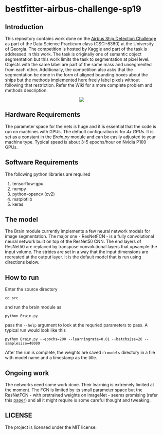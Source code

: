 # bestfitter-airbus-challenge-sp19

## Introduction
This repository contains work done on the [Airbus Ship Detection Challenge](https://www.kaggle.com/c/airbus-ship-detection) as part of the Data Science Practicum class (CSCI-8360) at the University of Georgia. The competition is hosted by Kaggle and part of the task is addressed in this work. The task is originally one of semantic object segmentation but this work limits the task to segmentation at pixel level. Objects with the same label are part of the same mass and unsegmented from each other. Additionally, the competition also asks that the segmentation be done in the form of aligned bounding boxes about the ships but the methods implemented here freely label pixels without following that restriction. Refer the Wiki for a more complete problem and methods description.

<p align="center">
 <img align="center" src="https://i.ibb.co/yQ090jT/image.png">
</p>


## Hardware Requirements
The parameter space for the nets is huge and it is essential that the code is run on machines with GPUs. The default configuration is for *4x GPUs*. It is set as a constant in the *Brain.py* module and can be easily adjusted to your machine type. Typical speed is about 3-5 epochs/hour on Nvidia P100 GPUs.

## Software Requirements
The following python libraries are required
 1. tensorflow-gpu
 2. numpy
 3. python-opencv (cv2)
 4. matplotlib
 5. keras
 
## The model
The Brain module currently implements a few neural network models for image segmentation. The major one - ResNetFCN - is a fully convolutional neural network built on top of the ResNet50 CNN. The end layers of ResNet50 are replaced by transpose convolutional layers that upsample the input volume. The strides are set in a way that the input dimensions are recreated at the output layer. It is the default model that is run using directions below.
 
## How to run
Enter the source directory
```
cd src
```
and run the brain module as
```
python Brain.py
```
pass the ```--help``` argument to look at the requried parameters to pass. A typical run would look like this
```
python Brain.py --epochs=200 --learningrate=0.01 --batchsize=20 --samplesize=40000
```
After the run is complete, the weights are saved in ```models``` directory in a file with model name and a timestamp as the title.

## Ongoing work
The networks need some work done. Their learning is extremely limited at the moment. The FCN is limited by its small parameter space but the ResNetFCN - with pretrained weights on ImageNet - seems promising (refer this [paper](https://www.cv-foundation.org/openaccess/content_cvpr_2015/html/Long_Fully_Convolutional_Networks_2015_CVPR_paper.html)) and all it might require is some careful thought and tweaking.

## LICENSE
The project is licensed under the MIT license.
